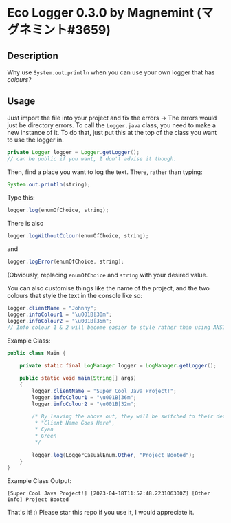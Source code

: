 # Eco Logger 0.3.0 by Magnemint (マグネミント#3659)

## Description

Why use `System.out.println` when you can use your own logger that has *colours*?

## Usage

Just import the file into your project and fix the errors -> The errors would just be directory errors.
To call the `Logger.java` class, you need to make a new instance of it. To do that, just put this at
the top of the class you want to use the logger in.

```java
private Logger logger = Logger.getLogger();
// can be public if you want, I don't advise it though.
```

Then, find a place you want to log the text. There, rather than typing:

```java
System.out.println(string);
```

Type this:

```java
logger.log(enumOfChoice, string);
```

There is also

```java
logger.logWithoutColour(enumOfChoice, string);
```

and

```java
logger.logError(enumOfChoice, string);
```

(Obviously, replacing `enumOfChoice` and `string` with your desired value.

You can also customise things like the name of the project, and the
two colours that style the text in the console like so:

```java
logger.clientName = "Johnny";
logger.infoColour1 = "\u001B[30m";
logger.infoColour2 = "\u001B[35m";
// Info colour 1 & 2 will become easier to style rather than using ANSI codes soon.
```

Example Class:

```java
public class Main {
	
	private static final LogManager logger = LogManager.getLogger();

	public static void main(String[] args)
	{
		logger.clientName = "Super Cool Java Project!";
		logger.infoColour1 = "\u001B[36m";
		logger.infoColour2 = "\u001B[32m";
		
		/* By leaving the above out, they will be switched to their default values of:
		 * "Client Name Goes Here",
		 * Cyan
		 * Green
		 */
		
		logger.log(LoggerCasualEnum.Other, "Project Booted");
	}
}

```

Example Class Output:

`[Super Cool Java Project!] [2023-04-18T11:52:48.223106300Z] [Other Info] Project Booted`

That's it! :) Please star this repo if you use it, I would appreciate it.
